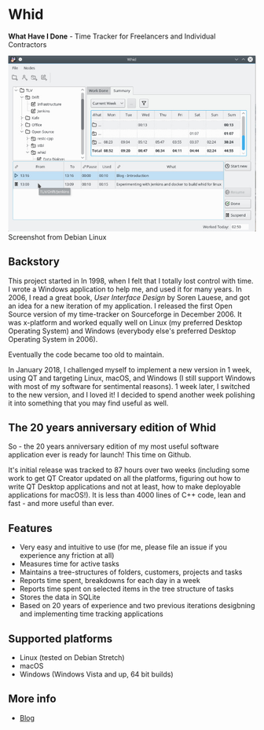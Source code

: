 # Whid

**What Have I Done** - Time Tracker for Freelancers and Individual Contractors

![Whid on Linux](doc/images/whid-linux.jpg)
<br>Screenshot from Debian Linux

## Backstory

This project started in In 1998, when I felt that I totally lost control with time.
I wrote a Windows application to help me, and used it for many years. In 2006, I
read a great book, *User Interface Design* by Soren Lauese, and got an idea for a new
iteration of my application. I released the first Open Source version of my time-tracker
on Sourceforge in December 2006. It was x-platform and worked equally well on
Linux (my preferred Desktop Operating System)
and Windows (everybody else's preferred Desktop Operating System in 2006).

Eventually the code became too old to maintain.

In January 2018, I challenged myself to implement a new version in 1 week, using QT and targeting Linux,
macOS, and Windows (I still support Windows with most of my software for sentimental reasons).
1 week later, I switched to the new version, and I loved it! I decided to spend another week
polishing it into something that you may find useful as well.

## The 20 years anniversary edition of Whid

So - the 20 years anniversary edition of my most useful software application ever is ready for
launch! This time on Github.

It's initial release was tracked to 87 hours over two weeks (including some work to get QT Creator updated on all
the platforms, figuring out how to write QT Desktop applications and not at least, how to
make deployable applications for macOS!). It is less than 4000 lines of C++ code, lean and fast -
and more useful than ever.

## Features
 - Very easy and intuitive to use (for me, please file an issue if you experience any friction at all)
 - Measures time for active tasks
 - Maintains a tree-structures of folders, customers, projects and tasks
 - Reports time spent, breakdowns for each day in a week
 - Reports time spent on selected items in the tree structure of tasks
 - Stores the data in SQLite
 - Based on 20 years of experience and two previous iterations desigbning and implementing time tracking applications

## Supported platforms
 - Linux (tested on Debian Stretch)
 - macOS
 - Windows (Windows Vista and up, 64 bit builds)

## More info
- [Blog](https://lastviking.eu/_tags/whid.html)
